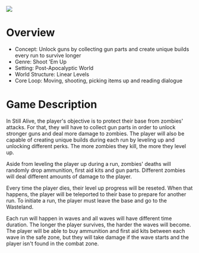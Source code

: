 ![](https://i.ibb.co/BV3Q0M8/Game-Outline.png)

# Overview
- Concept: Unlock guns by collecting gun parts and create unique builds every run to survive longer
- Genre: Shoot 'Em Up
- Setting: Post-Apocalyptic World
- World Structure: Linear Levels
- Core Loop: Moving, shooting, picking items up and reading dialogue

# Game Description
In Still Alive, the player's objective is to protect their base from zombies' attacks. For that, they will have to collect gun parts in order to unlock stronger guns and deal more damage to zombies. The player will also be capable of creating unique builds during each run by leveling up and unlocking different perks. The more zombies they kill, the more they level up.
<p>Aside from leveling the player up during a run, zombies' deaths will randomly drop ammunition, first aid kits and gun parts. Different zombies will deal different amounts of damage to the player. </p>
<p>Every time the player dies, their level up progress will be reseted. When that happens, the player will be teleported to their base to prepare for another run. To initiate a run, the player must leave the base and go to the Wasteland.</p>
<p>Each run will happen in waves and all waves will have different time duration. The longer the player survives, the harder the waves will become. The player will be able to buy ammunition and first aid kits between each wave in the safe zone, but they will take damage if the wave starts and the player isn't found in the combat zone.</p>
